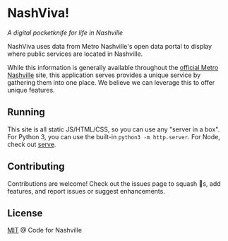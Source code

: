 # NashViva!
_A digital pocketknife for life in Nashville_

NashViva uses data from Metro Nashville's open data portal to display where public services are located in Nashville.

While this information is generally available throughout the [official Metro Nashville](https://www.nashville.gov/) site, this application serves provides a unique service by gathering them into one place.  We believe we can leverage this to offer unique features.

## Running
This site is all static JS/HTML/CSS, so you can use any "server in a box". For Python 3, you can use the built-in `python3 -m http.server`. For Node, check out [serve](https://www.npmjs.com/package/serve).

## Contributing
Contributions are welcome! Check out the issues page to squash 🐛s, add features, and report issues or suggest enhancements.

## License
[MIT](LICENSE.md) @ Code for Nashville

